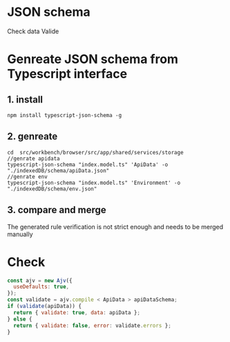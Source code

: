 # JSON schema

Check data Valide

# Genreate JSON schema from Typescript interface

## 1. install

```
npm install typescript-json-schema -g
```

## 2. genreate

```
cd  src/workbench/browser/src/app/shared/services/storage
//genrate apidata
typescript-json-schema "index.model.ts" 'ApiData' -o "./indexedDB/schema/apiData.json"
//genrate env
typescript-json-schema "index.model.ts" 'Environment' -o "./indexedDB/schema/env.json"
```

## 3. compare and merge
The generated rule verification is not strict enough and needs to be merged manually

# Check

```javascript
const ajv = new Ajv({
  useDefaults: true,
});
const validate = ajv.compile < ApiData > apiDataSchema;
if (validate(apiData)) {
  return { validate: true, data: apiData };
} else {
  return { validate: false, error: validate.errors };
}
```
